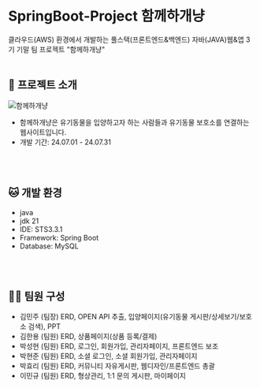 # SpringBoot-Project 함께하개냥
클라우드(AWS) 환경에서 개발하는 풀스택(프론트엔드&백엔드) 자바(JAVA)웹&앱 3기 
기말 팀 프로젝트 "함께하개냥"
<br/>
<br/>

## 🐶 프로젝트 소개
![함께하개냥](https://github.com/user-attachments/assets/0ad54f2b-5c3c-45d4-87e6-4963bf1ce683)
<br/>

- 함께하개냥은 유기동물을 입양하고자 하는 사람들과 유기동물 보호소를 연결하는 웹사이트입니다.
- 개발 기간: 24.07.01 - 24.07.31
<br/>
<br/>

## 🐱 개발 환경
- java
- jdk 21
- IDE: STS3.3.1
- Framework: Spring Boot
- Database: MySQL

<br/>
<br/>

## 🧑‍💻 팀원 구성
- 김민주 (팀장) ERD, OPEN API 추출, 입양페이지(유기동물 게시판/상세보기/보호소 검색), PPT
- 김한용 (팀원) ERD, 상품페이지(상품 등록/결제)
- 박성현 (팀원) ERD, 로그인, 회원가입, 관리자페이지, 프론트엔드 보조
- 박현준 (팀원) ERD, 소셜 로그인, 소셜 회원가입, 관리자페이지
- 박효리 (팀원) ERD, 커뮤니티 자유게시판, 웹디자인/프론트엔드 총괄
- 이민규 (팀원) ERD, 형상관리, 1:1 문의 게시판, 마이페이지

<br/>




